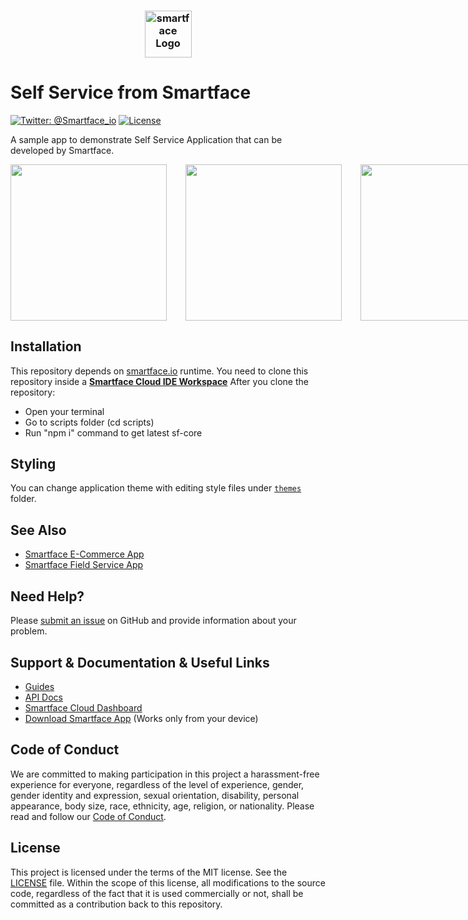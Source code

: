 <h3 align="center">
  <img height=75 src="https://github.com/smartface/sample-self-service/blob/master/temp/smartface_logo.png" alt="smartface Logo" />
</h3>

# Self Service from Smartface
[![Twitter: @Smartface_io](https://img.shields.io/badge/contact-@Smartface_io-blue.svg?style=flat)](https://twitter.com/smartface_io)
[![License](https://img.shields.io/badge/license-MIT-green.svg?style=flat)](https://github.com/smartface/sample-self-service/blob/master/LICENSE)

A sample app to demonstrate Self Service Application that can be developed by Smartface.

<div style="display:flex;">
<img width=250 src="https://github.com/smartface/sample-self-service/blob/master/temp/sc1.png">
<img width=250 src="https://github.com/smartface/sample-self-service/blob/master/temp/sc2.png" hspace="30">
<img width=250 src="https://github.com/smartface/sample-self-service/blob/master/temp/sc3.png">
</div>

## Installation
This repository depends on [smartface.io](https://smartface.io) runtime.
You need to clone this repository inside a [**Smartface Cloud IDE Workspace**](https://cloud.smartface.io/Home/Index)
After you clone the repository:
* Open your terminal
* Go to scripts folder (cd scripts)
* Run "npm i" command to get latest sf-core

## Styling
You can change application theme with editing style files under [`themes`](https://github.com/smartface/sample-self-service/tree/master/themes) folder.

## See Also
- [Smartface E-Commerce App](https://github.com/smartface/sample-sparrow)
- [Smartface Field Service App](https://github.com/smartface/sample-field-service)

## Need Help?

Please [submit an issue](https://github.com/smartface/sample-self-service/issues) on GitHub and provide information about your problem.

## Support & Documentation & Useful Links
- [Guides](https://developer.smartface.io)
- [API Docs](https://ref.smartface.io)
- [Smartface Cloud Dashboard](https://cloud.smartface.io)
- [Download Smartface App](https://smf.to/app) (Works only from your device)

## Code of Conduct
We are committed to making participation in this project a harassment-free experience for everyone, regardless of the level of experience, gender, gender identity and expression, sexual orientation, disability, personal appearance, body size, race, ethnicity, age, religion, or nationality.
Please read and follow our [Code of Conduct](https://github.com/smartface/sample-self-service/blob/master/CODE_OF_CONDUCT.md).

## License

This project is licensed under the terms of the MIT license. See the [LICENSE](LICENSE) file. Within the scope of this license, all modifications to the source code, regardless of the fact that it is used commercially or not, shall be committed as a contribution back to this repository.
